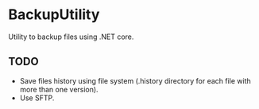 # BackupUtility

Utility to backup files using .NET core.

## TODO

 - Save files history using file system (.history directory for each file with more than one version).
 - Use SFTP.